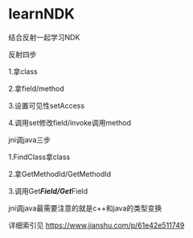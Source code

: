 # learnNDK
结合反射一起学习NDK

反射四步

1.拿class

2.拿field/method

3.设置可见性setAccess

4.调用set修改field/invoke调用method


jni调java三步

1.FindClass拿class

2.拿GetMethodId/GetMethodId

3.调用Get***Field/Get***Field

jni调java最需要注意的就是c++和java的类型变换


详细索引见
https://www.jianshu.com/p/61e42e511749
